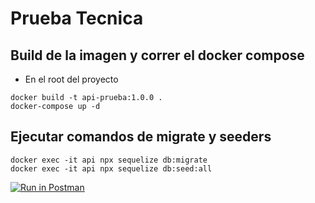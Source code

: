 # Prueba Tecnica

## Build de la imagen y correr el docker compose

* En el root del proyecto
```
docker build -t api-prueba:1.0.0 .
docker-compose up -d
```

## Ejecutar comandos de migrate y seeders

```
docker exec -it api npx sequelize db:migrate
docker exec -it api npx sequelize db:seed:all
```

[![Run in Postman](https://run.pstmn.io/button.svg)](https://app.getpostman.com/run-collection/23703870-0bb7162c-5460-41ee-9f2f-f404c9aae5fc?action=collection%2Ffork&collection-url=entityId%3D23703870-0bb7162c-5460-41ee-9f2f-f404c9aae5fc%26entityType%3Dcollection%26workspaceId%3Df8bf7d39-a1aa-422c-86b0-37a104028f6c)
